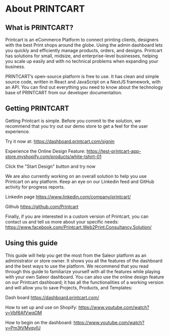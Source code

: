 # About PRINTCART
## What is PRINTCART?

<p>Printcart is an eCommerce Platform to connect printing clients, designers with the best Print shops around the globe. Using the admin dashboard lets you quickly and efficiently manage products, orders, and designs.  Printcart has solutions for small, midsize, and enterprise-level businesses, helping you scale up easily and with no technical problems when expanding your business.</p>

<p>PRINTCART’s open-source platform is free to use. It has clean and simple source code, written in React and JavaScript on a NextJS framework, with an API. You can find out everything you need to know about the technology base of PRINTCART from our developer documentation.</p>

## Getting PRINTCART

Getting Printcart is simple. Before you commit to the solution, we recommend that you try out our demo store to get a feel for the user experience.

Try it now at: https://dashboard.printcart.com/signin

Experience the Online Design Feature: 
https://test-printcart-app-store.myshopify.com/products/white-tshirt-01

Click the "Start Design" button and try now

We are also currently working on an overall solution to help you use Printcart on any platform. Keep an eye on our Linkedin feed and GitHub activity for progress reports.

Linkedin page https://www.linkedin.com/company/printcart/

Github https://github.com/Printcart

Finally, if you are interested in a custom version of Printcart, you can contact us and tell us more about your specific needs: 
https://www.facebook.com/Printcart.Web2Print.Consultancy.Solution/

## Using this guide

This guide will help you get the most from the Saleor platform as an administrator or store owner. It shows you all the features of the dashboard and the best ways to use the platform. We recommend that you read through this guide to familiarize yourself with all the features while playing with your own Saleor dashboard. You can also use the online design feature on our Printcart dashboard; it has all the functionalities of a working version and will allow you to save Projects, Products, and Templates:

Dash board https://dashboard.printcart.com/

How to set up and use on Shopify: https://www.youtube.com/watch?v=Vbf6AfVwqOM

How to begin on the dashboard: https://www.youtube.com/watch?v=Pm3tVMvqvIU